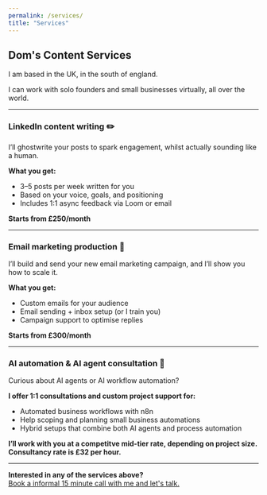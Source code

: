 ```yaml
---
permalink: /services/
title: "Services"
---
```


## Dom's Content Services

I am based in the UK, in the south of england. 

I can work with solo founders and small businesses virtually, all over the world.

---

### LinkedIn content writing ✏️

I’ll ghostwrite your posts to spark engagement, whilst actually sounding like a human.

**What you get:**
- 3–5 posts per week written for you
- Based on your voice, goals, and positioning
- Includes 1:1 async feedback via Loom or email

**Starts from £250/month**

---

### Email marketing production 📩

I’ll build and send your new email marketing campaign, and I’ll show you how to scale it.

**What you get:**
- Custom emails for your audience
- Email sending + inbox setup (or I train you)
- Campaign support to optimise replies

**Starts from £300/month**

---

### AI automation & AI agent consultation 🤖

Curious about AI agents or AI workflow automation?

**I offer 1:1 consultations and custom project support for:**
- Automated business workflows with n8n
- Help scoping and planning small business automations
- Hybrid setups that combine both AI agents and process automation

**I’ll work with you at a competitve mid-tier rate, depending on project size. Consultancy rate is £32 per hour.**

---

**Interested in any of the services above?**  
[Book a informal 15 minute call with me and let's talk.](https://cal.com/domscontent/15min)
